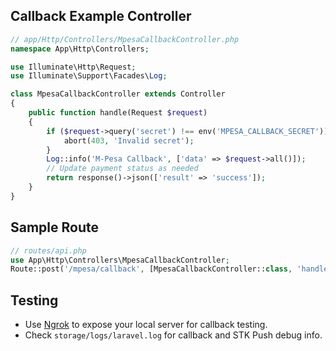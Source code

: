 ## Callback Example Controller

```php
// app/Http/Controllers/MpesaCallbackController.php
namespace App\Http\Controllers;

use Illuminate\Http\Request;
use Illuminate\Support\Facades\Log;

class MpesaCallbackController extends Controller
{
    public function handle(Request $request)
    {
        if ($request->query('secret') !== env('MPESA_CALLBACK_SECRET')) {
            abort(403, 'Invalid secret');
        }
        Log::info('M-Pesa Callback', ['data' => $request->all()]);
        // Update payment status as needed
        return response()->json(['result' => 'success']);
    }
}
```

## Sample Route

```php
// routes/api.php
use App\Http\Controllers\MpesaCallbackController;
Route::post('/mpesa/callback', [MpesaCallbackController::class, 'handle']);
```

## Testing

- Use [Ngrok](https://ngrok.com/) to expose your local server for callback testing.
- Check `storage/logs/laravel.log` for callback and STK Push debug info.
